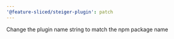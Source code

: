 ```yaml
---
'@feature-sliced/steiger-plugin': patch
---
```


Change the plugin name string to match the npm package name

